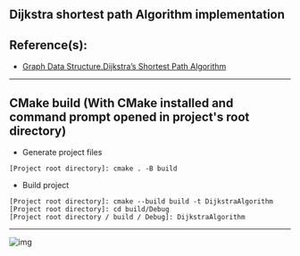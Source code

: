 ## Dijkstra shortest path Algorithm implementation

## Reference(s):
- [Graph Data Structure.Dijkstra’s Shortest Path Algorithm](https://www.youtube.com/watch?v=pVfj6mxhdMw&list=PLPUbh_UILtZViZZvbAMKil_f3Y2I5jFl7&index=1&t=241s)

<hr>

## CMake build (With CMake installed and command prompt opened in project's root directory)

- Generate project files
```
[Project root directory]: cmake . -B build
```
- Build project
```
[Project root directory]: cmake --build build -t DijkstraAlgorithm
[Project root directory]: cd build/Debug
[Project root directory / build / Debug]: DijkstraAlgorithm
```
<hr>

![img](https://res.cloudinary.com/asuelimf/image/upload/v1636916920/ProjectScreenshots/DijkstraAlgo_mprkx2.png)
